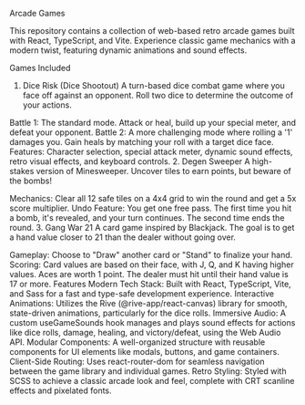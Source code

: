 Arcade Games

This repository contains a collection of web-based retro arcade games built with React, TypeScript, and Vite. Experience classic game mechanics with a modern twist, featuring dynamic animations and sound effects.

Games Included
1. Dice Risk (Dice Shootout)
A turn-based dice combat game where you face off against an opponent. Roll two dice to determine the outcome of your actions.

Battle 1: The standard mode. Attack or heal, build up your special meter, and defeat your opponent.
Battle 2: A more challenging mode where rolling a '1' damages you. Gain heals by matching your roll with a target dice face.
Features: Character selection, special attack meter, dynamic sound effects, retro visual effects, and keyboard controls.
2. Degen Sweeper
A high-stakes version of Minesweeper. Uncover tiles to earn points, but beware of the bombs!

Mechanics: Clear all 12 safe tiles on a 4x4 grid to win the round and get a 5x score multiplier.
Undo Feature: You get one free pass. The first time you hit a bomb, it's revealed, and your turn continues. The second time ends the round.
3. Gang War 21
A card game inspired by Blackjack. The goal is to get a hand value closer to 21 than the dealer without going over.

Gameplay: Choose to "Draw" another card or "Stand" to finalize your hand.
Scoring: Card values are based on their face, with J, Q, and K having higher values. Aces are worth 1 point. The dealer must hit until their hand value is 17 or more.
Features
Modern Tech Stack: Built with React, TypeScript, Vite, and Sass for a fast and type-safe development experience.
Interactive Animations: Utilizes the Rive (@rive-app/react-canvas) library for smooth, state-driven animations, particularly for the dice rolls.
Immersive Audio: A custom useGameSounds hook manages and plays sound effects for actions like dice rolls, damage, healing, and victory/defeat, using the Web Audio API.
Modular Components: A well-organized structure with reusable components for UI elements like modals, buttons, and game containers.
Client-Side Routing: Uses react-router-dom for seamless navigation between the game library and individual games.
Retro Styling: Styled with SCSS to achieve a classic arcade look and feel, complete with CRT scanline effects and pixelated fonts.
